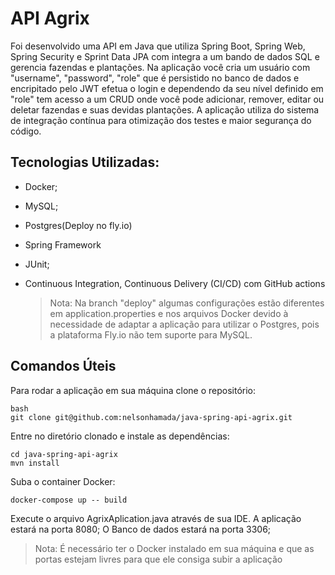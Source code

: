 # API Agrix 
Foi desenvolvido uma API em Java que utiliza Spring Boot, Spring Web, Spring Security e Sprint Data JPA com integra a um bando de dados SQL
e gerencia fazendas e plantações. Na aplicação você cria um usuário com "username", "password", "role" que é persistido no banco de dados e 
encripitado pelo JWT efetua o login e dependendo da seu nível definido em "role" tem acesso a um CRUD onde você pode adicionar, remover, editar
ou deletar fazendas e suas devidas plantações. A aplicação utiliza do sistema de integração contínua para otimização dos testes e maior segurança do código.

## Tecnologias Utilizadas:
- Docker;
- MySQL;
- Postgres(Deploy no fly.io)
- Spring Framework
- JUnit;
- Continuous Integration, Continuous Delivery (CI/CD) com GitHub actions

  >Nota: Na branch "deploy" algumas configurações estão diferentes em application.properties e nos arquivos Docker devido à necessidade de adaptar a aplicação
  para utilizar o Postgres, pois a plataforma Fly.io não tem suporte para MySQL.

## Comandos Úteis
Para rodar a aplicação em sua máquina clone o repositório:
```
bash
git clone git@github.com:nelsonhamada/java-spring-api-agrix.git
```

Entre no diretório clonado e instale as dependências:
```
cd java-spring-api-agrix
mvn install
```

Suba o container Docker:
```
docker-compose up -- build
```

Execute o arquivo AgrixAplication.java através de sua IDE.
A aplicação estará na porta 8080;
O Banco de dados estará na porta 3306;

>Nota: É necessário ter o Docker instalado em sua máquina e que as portas estejam livres para que ele consiga subir a aplicação
